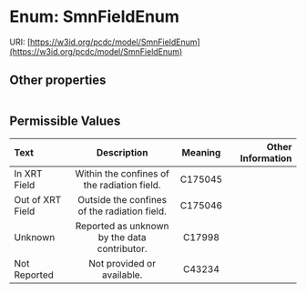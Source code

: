 
# Enum: SmnFieldEnum




URI: [https://w3id.org/pcdc/model/SmnFieldEnum](https://w3id.org/pcdc/model/SmnFieldEnum)


## Other properties

|  |  |  |
| --- | --- | --- |

## Permissible Values

| Text | Description | Meaning | Other Information |
| :--- | :---: | :---: | ---: |
| In XRT Field | Within the confines of the radiation field. | C175045 |  |
| Out of XRT Field | Outside the confines of the radiation field. | C175046 |  |
| Unknown | Reported as unknown by the data contributor. | C17998 |  |
| Not Reported | Not provided or available. | C43234 |  |

